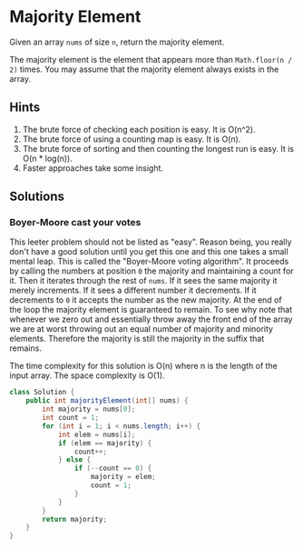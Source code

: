 # Majority Element

Given an array `nums` of size `n`, return the majority element.

The majority element is the element that appears more than `Math.floor(n / 2)`
times. You may assume that the majority element always exists in the array.

## Hints

1. The brute force of checking each position is easy. It is O(n^2).
1. The brute force of using a counting map is easy. It is O(n).
1. The brute force of sorting and then counting the longest run is easy. It is
   O(n * log(n)).
1. Faster approaches take some insight.

## Solutions

### Boyer-Moore cast your votes

This leeter problem should not be listed as "easy". Reason being, you really
don't have a good solution until you get this one and this one takes a small
mental leap. This is called the "Boyer-Moore voting algorithm". It proceeds by
calling the numbers at position `0` the majority and maintaining a count for
it. Then it iterates through the rest of `nums`. If it sees the same majority
it merely increments. If it sees a different number it decrements. If it
decrements to `0` it accepts the number as the new majority. At the end of the
loop the majority element is guaranteed to remain. To see why note that
whenever we zero out and essentially throw away the front end of the array
we are at worst throwing out an equal number of majority and minority elements.
Therefore the majority is still the majority in the suffix that remains.

The time complexity for this solution is O(n) where n is the length of the
input array. The space complexity is O(1).

```java
class Solution {
    public int majorityElement(int[] nums) {
        int majority = nums[0];
        int count = 1;
        for (int i = 1; i < nums.length; i++) {
            int elem = nums[i];
            if (elem == majority) {
                count++;
            } else {
                if (--count == 0) {
                    majority = elem;
                    count = 1;
                }
            }
        }
        return majority;
    }
}
```
